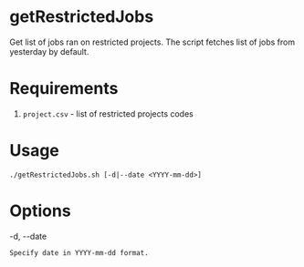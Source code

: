 # getRestrictedJobs
Get list of jobs ran on restricted projects. The script fetches list of jobs from yesterday by default.

# Requirements
1. `project.csv` - list of restricted projects codes

# Usage
`./getRestrictedJobs.sh [-d|--date <YYYY-mm-dd>]`

# Options
  -d, --date
  
    Specify date in YYYY-mm-dd format.
